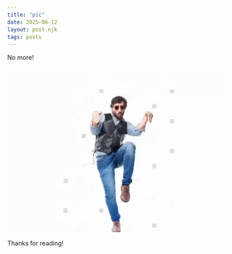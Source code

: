 ```yaml
---
title: "pic"
date: 2025-06-12
layout: post.njk
tags: posts
---
```


<article>
No more!
  
![Banner](/images/l2G0O8y3uConqOgx.png)

Thanks for reading!
</article>
